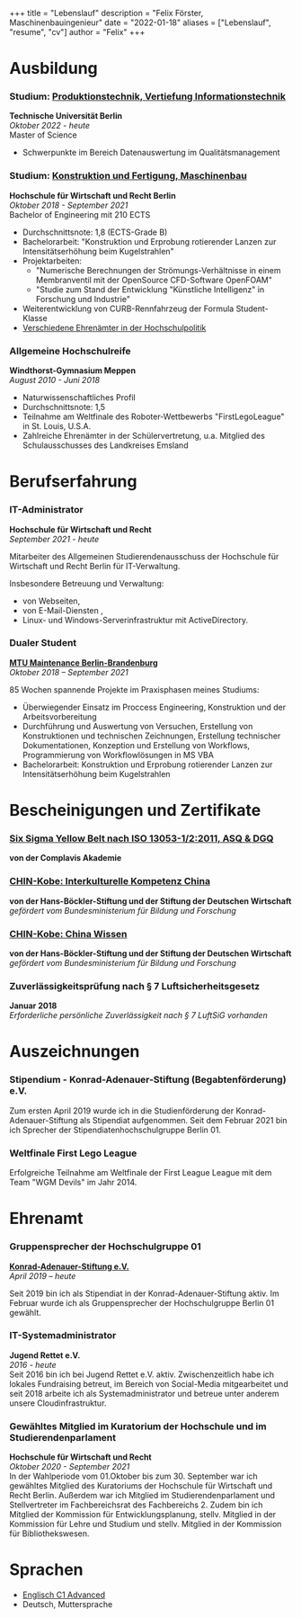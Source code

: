 +++
title = "Lebenslauf"
description = "Felix Förster, Maschinenbauingenieur"
date = "2022-01-18"
aliases = ["Lebenslauf", "resume", "cv"]
author = "Felix"
+++

# Ausbildung
### Studium: [Produktionstechnik, Vertiefung Informationstechnik](https://www.tu.berlin/studieren/studienangebot/gesamtes-studienangebot/studiengang/produktionstechnik-m-sc/)
**Technische Universität Berlin**  
*Oktober 2022 - heute*  
Master of Science  

* Schwerpunkte im Bereich Datenauswertung im Qualitätsmanagement




### Studium: [Konstruktion und Fertigung, Maschinenbau](https://www.hwr-berlin.de/studium/studiengaenge/detail/62-maschinenbau-konstruktion-und-fertigung/)
**Hochschule für Wirtschaft und Recht Berlin**  
*Oktober 2018 - September 2021*  
Bachelor of Engineering mit 210 ECTS

* Durchschnittsnote: 1,8 (ECTS-Grade B)
* Bachelorarbeit: "Konstruktion und Erprobung rotierender Lanzen zur Intensitätserhöhung beim Kugelstrahlen"
* Projektarbeiten: 
    * "Numerische Berechnungen der Strömungs-Verhältnisse in einem Membranventil mit der OpenSource CFD-Software OpenFOAM" 
    * "Studie zum Stand der Entwicklung "Künstliche Intelligenz" in Forschung und Industrie"
* Weiterentwicklung von CURB-Rennfahrzeug der Formula Student-Klasse
* [Verschiedene Ehrenämter in der Hochschulpolitik](/#gewähltes-mitglied-im-kuratorium-der-hochschule-und-im-studierendenparlament)

### Allgemeine Hochschulreife
**Windthorst-Gymnasium Meppen**  
*August 2010 - Juni 2018*  
* Naturwissenschaftliches Profil
* Durchschnittsnote: 1,5
* Teilnahme am Weltfinale des Roboter-Wettbewerbs "FirstLegoLeague" in St. Louis, U.S.A.
* Zahlreiche Ehrenämter in der Schülervertretung, u.a. Mitglied des Schulausschusses des Landkreises Emsland


# Berufserfahrung

### IT-Administrator
**Hochschule für Wirtschaft und Recht**  
*September 2021 - heute* 

Mitarbeiter des Allgemeinen Studierendenausschuss der Hochschule für Wirtschaft und Recht Berlin für IT-Verwaltung.

Insbesondere Betreuung und Verwaltung: 
* von Webseiten,
* von E-Mail-Diensten ,
* Linux- und Windows-Serverinfrastruktur mit ActiveDirectory.

### Dualer Student
**[MTU Maintenance Berlin-Brandenburg](https://mtu.de)**  
*Oktober 2018 – September 2021*  

85 Wochen spannende Projekte im Praxisphasen meines Studiums: 
* Überwiegender Einsatz im Proccess Engineering, Konstruktion und der Arbeitsvorbereitung
* Durchführung und Auswertung von Versuchen, Erstellung von Konstruktionen und technischen Zeichnungen, Erstellung technischer Dokumentationen, Konzeption und Erstellung von Workflows, Programmierung von Workflowlösungen in MS VBA  
* Bachelorarbeit: Konstruktion und Erprobung rotierender Lanzen zur Intensitätserhöhung beim Kugelstrahlen  

# Bescheinigungen und Zertifikate
### [Six Sigma Yellow Belt nach ISO 13053-1/2:2011, ASQ & DGQ](https://drive.google.com/file/d/1adU68uDjtBtWZncRMT2TETL0DwasDi1j/view)
**von der Complavis Akademie**  

### [CHIN-Kobe: Interkulturelle Kompetenz China](https://drive.google.com/file/d/1gZI9xLx3ILY8vOVeaQQVfbtHZu_LqtrN/view)
**von der Hans-Böckler-Stiftung und der Stiftung der Deutschen Wirtschaft**  
*gefördert vom Bundesministerium für Bildung und Forschung*

### [CHIN-Kobe: China Wissen](https://drive.google.com/file/d/18B30Kg9Bv2YHnZugwmXiO7HwhWS97O59/view)
**von der Hans-Böckler-Stiftung und der Stiftung der Deutschen Wirtschaft**  
*gefördert vom Bundesministerium für Bildung und Forschung*

### Zuverlässigkeitsprüfung nach § 7 Luftsicherheitsgesetz
**Januar 2018**  
*Erforderliche persönliche Zuverlässigkeit nach § 7 LuftSiG vorhanden*

# Auszeichnungen
### Stipendium - Konrad-Adenauer-Stiftung (Begabtenförderung) e.V.
Zum ersten April 2019 wurde ich in die Studienförderung der Konrad-Adenauer-Stiftung als Stipendiat aufgenommen. Seit dem Februar 2021 bin ich Sprecher der Stipendiatenhochschulgruppe Berlin 01.

### Weltfinale First Lego League
Erfolgreiche Teilnahme am Weltfinale der First League League mit dem Team "WGM Devils" im Jahr 2014.

# Ehrenamt
### Gruppensprecher der Hochschulgruppe 01
**[Konrad-Adenauer-Stiftung e.V.](https://mtu.de)**  
*April 2019 – heute*  

Seit 2019 bin ich als Stipendiat in der Konrad-Adenauer-Stiftung aktiv. Im Februar wurde ich als Gruppensprecher der Hochschulgruppe Berlin 01 gewählt.

### IT-Systemadministrator
**Jugend Rettet e.V.**  
*2016 - heute*  
Seit 2016 bin ich bei Jugend Rettet e.V. aktiv. Zwischenzeitlich habe ich lokales Fundraising betreut, im Bereich von Social-Media mitgearbeitet und seit 2018 arbeite ich als Systemadministrator und betreue unter anderem unsere Cloudinfrastruktur.

### Gewähltes Mitglied im Kuratorium der Hochschule und im Studierendenparlament
**Hochschule für Wirtschaft und Recht**  
*Oktober 2020 - September 2021*  
In der Wahlperiode vom 01.Oktober bis zum 30. September war ich gewähltes Mitglied des Kuratoriums der Hochschule für Wirtschaft und Recht Berlin. Außerdem war ich Mitglied im Studierendenparlament und Stellvertreter im Fachbereichsrat des Fachbereichs 2. Zudem bin ich Mitglied der Kommission für Entwicklungsplanung, stellv. Mitglied in der Kommission für Lehre und Studium und stellv. Mitglied in der Kommission für Bibliothekswesen.


# Sprachen
* [Englisch C1 Advanced](https://drive.google.com/file/d/16eiqX9u-1B7fVmhi53ypHvEqbMuGBlK0/edit)
* Deutsch, Muttersprache